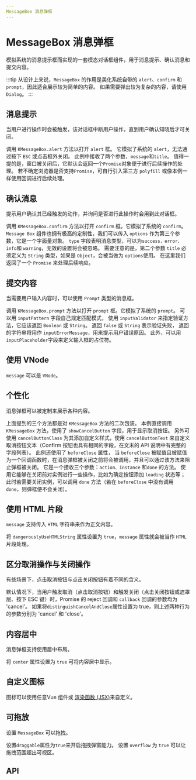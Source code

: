 ```yaml
---
MessageBox 消息弹框
---
```


# MessageBox 消息弹框

模拟系统的消息提示框而实现的一套模态对话框组件，用于消息提示、确认消息和提交内容。

:::tip
从设计上来说，`MessageBox` 的作用是美化系统自带的 `alert`、`confirm` 和 `prompt`，因此适合展示较为简单的内容。 如果需要弹出较为复杂的内容，请使用 `Dialog`。
:::

## 消息提示

当用户进行操作时会被触发，该对话框中断用户操作，直到用户确认知晓后才可关闭。

调用 `KMessageBox.alert` 方法以打开 `alert` 框。 它模拟了系统的 `alert`，无法通过按下 `ESC` 或点击框外关闭。 此例中接收了两个参数，`message`和`title`。 值得一提的是，窗口被关闭后，它默认会返回一个`Promise`对象便于进行后续操作的处理。 若不确定浏览器是否支持`Promise`，可自行引入第三方 `polyfill` 或像本例一样使用回调进行后续处理。

<demo path="./def.vue" />

## 确认消息

提示用户确认其已经触发的动作，并询问是否进行此操作时会用到此对话框。

调用 `KMessageBox.confirm` 方法以打开 `confirm` 框。它模拟了系统的 `confirm`。 `Message Box` 组件也拥有极高的定制性，我们可以传入 `options` 作为第三个参数，它是一个字面量对象。 `type` 字段表明消息类型，可以为`success，error，info`和 `warning`，无效的设置将会被忽略。 需要注意的是，第二个参数 `title` 必须定义为 `String` 类型，如果是 `Object`，会被当做为 `options`使用。 在这里我们返回了一个 `Promise` 来处理后续响应。

<demo path="./confirm.vue" />

## 提交内容

当需要用户输入内容时，可以使用 `Prompt` 类型的消息框。

调用 `KMessageBox.prompt` 方法以打开 `prompt` 框。它模拟了系统的 `prompt`。 可以用 `inputPattern` 字段自己规定匹配模式， 使用 `inputValidator` 来指定验证方法，它应该返回 `Boolean` 或 `String`。 返回 `false` 或 `String` 表示验证失败， 返回的字符串将用作 `inputErrorMessage`，用来提示用户错误原因。 此外，可以用 `inputPlaceholder`字段来定义输入框的占位符。

<demo path="./prompt.vue" />

## 使用 VNode

`message` 可以是 `VNode`。

<demo path="./vnode.vue" />

## 个性化

消息弹框可以被定制来展示各种内容。

上面提到的三个方法都是对 `KMessageBox` 方法的二次包装。 本例直接调用 `KMessageBox` 方法，使用了 `showCancelButton` 字段，用于显示取消按钮。 另外可使用 `cancelButtonClass` 为其添加自定义样式，使用 `cancelButtonText` 来自定义取消按钮文本（Confirm 按钮也具有相同的字段，在文末的 API 说明中有完整的字段列表）。 此例还使用了 `beforeClose` 属性， 当 `beforeClose` 被赋值且被赋值为一个回调函数时，在消息弹框被关闭之前将会被调用，并且可以通过该方法来阻止弹框被关闭。 它是一个接收三个参数：`action、instance` 和`done` 的方法。 使用它能够在关闭前对实例进行一些操作，比如为确定按钮添加 `loading` 状态等；此时若需要关闭实例，可以调用 `done` 方法（若在 `beforeClose` 中没有调用 `done`，则弹框便不会关闭）。

<demo path="./custom.vue" />

## 使用 HTML 片段

`message` 支持传入 `HTML` 字符串来作为正文内容。

将 `dangerouslyUseHTMLString` 属性设置为 `true`，`message` 属性就会被当作 `HTML` 片段处理。

<demo path="./htmlMessage.vue" />

## 区分取消操作与关闭操作

有些场景下，点击取消按钮与点击关闭按钮有着不同的含义。

默认情况下，当用户触发取消（点击取消按钮）和触发关闭（点击关闭按钮或遮罩层、按下 ESC 键）时，Promise 的 reject 回调和 `callback` 回调的参数均为 'cancel'。 如果将`distinguishCancelAndClose`属性设置为 true，则上述两种行为的参数分别为 'cancel' 和 'close'。

<demo path="./distinguishCancelAndClose.vue" />

## 内容居中

消息弹框支持使用居中布局。

将 `center` 属性设置为 `true` 可将内容居中显示。

<demo path="./center.vue" />

## 自定义图标

图标可以使用任意Vue 组件或 [渲染函数 (JSX)](https://vuejs.org/guide/extras/render-function.html)来自定义。

<demo path="./iconMessageBox.vue" />

## 可拖放

设置 `MessageBox` 可以拖拽。

设置`draggable`属性为`true`来开启拖拽弹窗能力。 设置 `overflow` 为 `true` 可以让拖拽范围超出可视区。

<demo path="./draggableMessageBox.vue" />

## API

<API src="./messageBox.json" lang="zh"></API>